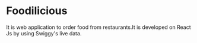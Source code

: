 # Foodilicious
It is web application to order food from restaurants.It is developed on React Js by using Swiggy's live data.
